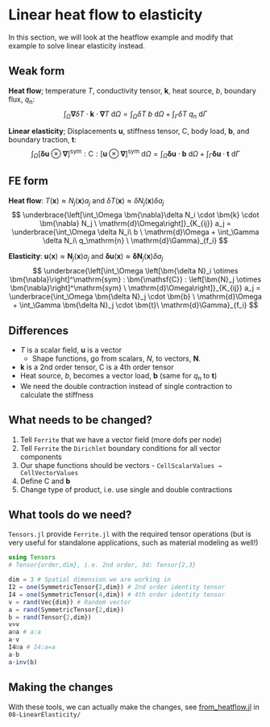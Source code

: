 # Linear heat flow to elasticity
In this section, we will look at the heatflow example and modify that example to solve linear elasticity instead. 
## Weak form
**Heat flow**; temperature $T$, conductivity tensor, $\bm{k}$, heat source, $b$, boundary flux, $q_\mathrm{n}$:
$$
\int_\Omega \bm{\nabla}\delta T \cdot \bm{k} \cdot \bm{\nabla}T \ \mathrm{d}\Omega = \int_\Omega \delta T\ b \ \mathrm{d}\Omega + 
\int_\Gamma \delta T\ q_\mathrm{n} \ \mathrm{d}\Gamma
$$

**Linear elasticity**; Displacements $\bm{u}$, stiffness tensor, $\bm{\mathsf{C}}$, body load, $\bm{b}$, and boundary traction, $\bm{t}$:
$$
\int_\Omega \left[\bm{\delta u} \otimes \bm{\nabla}\right]^\mathrm{sym} : \bm{\mathsf{C}} : \left[\bm{u} \otimes \bm{\nabla}\right]^\mathrm{sym}\ \mathrm{d}\Omega = \int_\Omega \bm{\delta u} \cdot \bm{b} \ \mathrm{d}\Omega + 
\int_\Gamma \bm{\delta u} \cdot \bm{t} \ \mathrm{d}\Gamma
$$

## FE form
**Heat flow**: $T(\bm{x}) \approx N_j(\bm{x}) a_j$ and $\delta T(\bm{x}) \approx \delta N_j(\bm{x}) \delta a_j$ 
$$
\underbrace{\left[\int_\Omega \bm{\nabla}\delta N_i \cdot \bm{k} \cdot \bm{\nabla} N_j \ \mathrm{d}\Omega\right]}_{K_{ij}} a_j = \underbrace{\int_\Omega \delta N_i\ b \ \mathrm{d}\Omega + 
\int_\Gamma \delta N_i\ q_\mathrm{n} \ \mathrm{d}\Gamma}_{f_i}
$$

**Elasticity**: $\bm{u}(\bm{x}) \approx \bm{N}_j(\bm{x}) a_j$ and $\bm{\delta u}(\bm{x}) \approx \bm{\delta N}_j(\bm{x}) \delta a_j$ 
$$
\underbrace{\left[\int_\Omega \left[\bm{\delta N}_i \otimes \bm{\nabla}\right]^\mathrm{sym} : \bm{\mathsf{C}} : \left[\bm{N}_j \otimes \bm{\nabla}\right]^\mathrm{sym} \ \mathrm{d}\Omega\right]}_{K_{ij}} a_j = \underbrace{\int_\Omega \bm{\delta N}_j \cdot \bm{b} \ \mathrm{d}\Omega + 
\int_\Gamma \bm{\delta N}_j \cdot \bm{t}\ \mathrm{d}\Gamma}_{f_i}
$$

## Differences
* $T$ is a scalar field, $\bm{u}$ is a vector
  * Shape functions, go from scalars, $N$, to vectors, $\bm{N}$.
* $\bm{k}$ is a 2nd order tensor, $\bm{\mathsf{C}}$ is a 4th order tensor
* Heat source, $b$, becomes a vector load, $\bm{b}$ (same for $q_\mathrm{n}$ to $\bm{t}$)
* We need the double contraction instead of single contraction to calculate the stiffness

## What needs to be changed?
1. Tell `Ferrite` that we have a vector field (more dofs per node)
2. Tell `Ferrite` the `Dirichlet` boundary conditions for all vector components
3. Our shape functions should be vectors - `CellScalarValues → CellVectorValues`
4. Define $\bm{\mathsf{C}}$ and $\bm{b}$
5. Change type of product, i.e. use single and double contractions

## What tools do we need?
`Tensors.jl` provide `Ferrite.jl` with the required tensor operations (but is very useful for standalone applications, such as material modeling as well!)

```julia
using Tensors
# Tensor{order,dim}, i.e. 2nd order, 3d: Tensor{2,3}

dim = 3 # Spatial dimension we are working in
I2 = one(SymmetricTensor{2,dim}) # 2nd order identity tensor
I4 = one(SymmetricTensor{4,dim}) # 4th order identity tensor
v = rand(Vec{dim}) # Random vector 
a = rand(SymmetricTensor{2,dim})
b = rand(Tensor{2,dim})
v⊗v
a⊡a # a:a
a⋅v
I4⊡a # I4:a=a
a⋅b
a⋅inv(b)
```

## Making the changes
With these tools, we can actually make the changes, see [from_heatflow.jl](./08-LinearElasticity/from_heatflow.jl) in `08-LinearElasticity/`